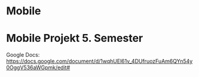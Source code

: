 Mobile
======

<h1>Mobile Projekt 5. Semester</h1>

Google Docs:
https://docs.google.com/document/d/1wqhUEl61v_4DUfruozFuAm6QYn54y0OggV536aWGpmk/edit#